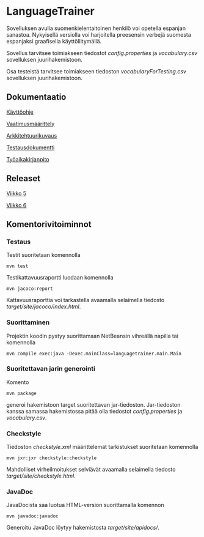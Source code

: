 # LanguageTrainer

Sovelluksen avulla suomenkielentaitoinen henkilö voi opetella espanjan sanastoa. Nykyisellä versiolla voi harjoitella preesensin verbejä suomesta espanjaksi graafisella käyttöliitymällä.

Sovellus tarvitsee toimiakseen tiedostot *config.properties* ja *vocabulary.csv* sovelluksen juurihakemistoon.

Osa testeistä tarvitsee toimiakseen tiedoston *vocabularyForTesting.csv* sovelluksen juurihakemistoon.

## Dokumentaatio

[Käyttöohje](https://github.com/apla-hy/ot-harjoitustyo/blob/master/dokumentointi/kayttoohje.md)

[Vaatimusmäärittely](https://github.com/apla-hy/ot-harjoitustyo/blob/master/dokumentointi/maarittelydokumentti.md)

[Arkkitehtuurikuvaus](https://github.com/apla-hy/ot-harjoitustyo/blob/master/dokumentointi/arkkitehtuuri.md)

[Testausdokumentti](https://github.com/apla-hy/ot-harjoitustyo/blob/master/dokumentointi/testaus.md)

[Työaikakirjanpito](https://github.com/apla-hy/ot-harjoitustyo/blob/master/dokumentointi/tyoaikakirjanpito.md)

## Releaset

[Viikko 5](https://github.com/apla-hy/ot-harjoitustyo/releases/tag/viikko5)

[Viikko 6](https://github.com/apla-hy/ot-harjoitustyo/releases/tag/viikko6)

## Komentorivitoiminnot

### Testaus

Testit suoritetaan komennolla

```
mvn test
```

Testikattavuusraportti luodaan komennolla

```
mvn jacoco:report
```

Kattavuusraporttia voi tarkastella avaamalla selaimella tiedosto *target/site/jacoco/index.html*.

### Suorittaminen

Projektin koodin pystyy suorittamaan NetBeansin vihreällä napilla tai komennolla

```
mvn compile exec:java -Dexec.mainClass=languagetrainer.main.Main
```
### Suoritettavan jarin generointi

Komento

```
mvn package
```
generoi hakemistoon target suoritettavan jar-tiedoston. Jar-tiedoston kanssa samassa hakemistossa pitää olla tiedostot *config.properties* ja *vocabulary.csv*.

### Checkstyle

Tiedoston *checkstyle.xml* määrittelemät tarkistukset suoritetaan komennolla
```
mvn jxr:jxr checkstyle:checkstyle
```
Mahdolliset virheilmoitukset selviävät avaamalla selaimella tiedosto *target/site/checkstyle.html*.

### JavaDoc

JavaDocista saa luotua HTML-version suorittamalla komennon
```
mvn javadoc:javadoc
```
Generoitu JavaDoc löytyy hakemistosta *target/site/apidocs/*.
